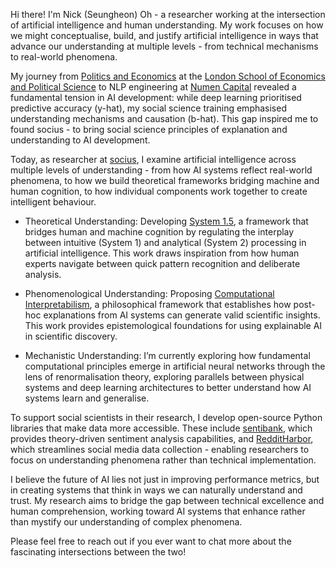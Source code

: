 Hi there! I'm Nick (Seungheon) Oh - a researcher working at the intersection of artificial intelligence and human understanding. My work focuses on how we might conceptualise, build, and justify artificial intelligence in ways that advance our understanding at multiple levels - from technical mechanisms to real-world phenomena.

My journey from [Politics and Economics](https://www.lse.ac.uk/study-at-lse/undergraduate/degree-programmes-2024/bsc-politics-and-economics) at the [London School of Economics and Political Science](https://www.lse.ac.uk/) to NLP engineering at [Numen Capital](https://numencapital.com/) revealed a fundamental tension in AI development: while deep learning prioritised predictive accuracy (y-hat), my social science training emphasised understanding mechanisms and causation (b-hat). This gap inspired me to found socius - to bring social science principles of explanation and understanding to AI development.

Today, as researcher at [socius](https://socius.org/), I examine artificial intelligence across multiple levels of understanding - from how AI systems reflect real-world phenomena, to how we build theoretical frameworks bridging machine and human cognition, to how individual components work together to create intelligent behaviour.

* Theoretical Understanding: Developing [System 1.5](https://nips.cc/virtual/2024/104306), a framework that bridges human and machine cognition by regulating the interplay between intuitive (System 1) and analytical (System 2) processing in artificial intelligence. This work draws inspiration from how human experts navigate between quick pattern recognition and deliberate analysis.

* Phenomenological Understanding: Proposing [Computational Interpretabilism](https://nips.cc/virtual/2024/99151), a philosophical framework that establishes how post-hoc explanations from AI systems can generate valid scientific insights. This work provides epistemological foundations for using explainable AI in scientific discovery.

* Mechanistic Understanding: I’m currently exploring how fundamental computational principles emerge in artificial neural networks through the lens of renormalisation theory, exploring parallels between physical systems and deep learning architectures to better understand how AI systems learn and generalise.

To support social scientists in their research, I develop open-source Python libraries that make data more accessible. These include [sentibank](https://github.com/socius-org/sentibank), which provides theory-driven sentiment analysis capabilities, and [RedditHarbor](https://github.com/socius-org/RedditHarbor), which streamlines social media data collection - enabling researchers to focus on understanding phenomena rather than technical implementation.

I believe the future of AI lies not just in improving performance metrics, but in creating systems that think in ways we can naturally understand and trust. My research aims to bridge the gap between technical excellence and human comprehension, working toward AI systems that enhance rather than mystify our understanding of complex phenomena.

Please feel free to reach out if you ever want to chat more about the fascinating intersections between the two!
